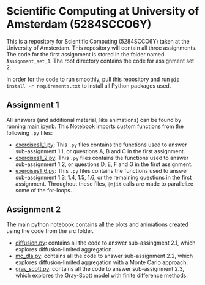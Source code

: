 # Scientific Computing at University of Amsterdam (5284SCCO6Y)
This is a repository for Scientific Computing (5284SCCO6Y) taken at the University of Amsterdam. This repository will contain all three assignments. 
The code for the first assignment is stored in the folder named `Assignment_set_1`. The root directory contains the code for assignment set 2.

In order for the code to run smoothly, pull this repository and run `pip install -r requirements.txt` to install all Python packages used.

## Assignment 1
All answers (and additional material, like animations) can be found by running [main.ipynb](https://github.com/NaniHazbolatow/5284SCCO6Y/blob/main/main.ipynb).
This Notebook imports custom functions from the following `.py` files:
*  [exercises1_1.py](src/exercise1_1.py): This `.py` files contains the functions used to answer sub-assignment 1.1, or questions A, B and C in the first assignment.
*  [exercises1_2.py](src/exercise1_2.py): This `.py` files contains the functions used to answer sub-assignment 1.2, or questions D, E, F and G in the first assignment.
*  [exercises1_6.py](src/exercise1_6.py): This `.py` files contains the functions used to answer sub-assignment 1.3, 1.4, 1.5, 1.6, or the remaining questions in the first assignment.
Throughout these files, `@njit` calls are made to parallelize some of the for-loops.

## Assignment 2
The main python notebook contains all the plots and animations created using the code from the src folder.
*  [diffusion.py](src/diffusion.py): contains all the code to answer sub-assingment 2.1, which explores diffusion-limited aggregation.
*  [mc_dla.py](src/mc_dla.py): contains all the code to answer sub-assignment 2.2, which explores diffusion-limited aggregation with a Monte Carlo approach.
*  [gray_scott.py](src/gray_scott.py): contains all the code to answer sub-assignment 2.3, which explores the Gray-Scott model with finite difference methods.

